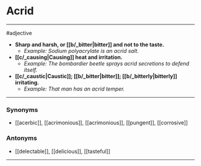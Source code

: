 # Acrid
---
#adjective
- **Sharp and harsh, or [[b/_bitter|bitter]] and not to the taste.**
	- _Example: Sodium polyacrylate is an acrid salt._
- **[[c/_causing|Causing]] heat and irritation.**
	- _Example: The bombardier beetle sprays acrid secretions to defend itself._
- **[[c/_caustic|Caustic]]; [[b/_bitter|bitter]]; [[b/_bitterly|bitterly]] irritating.**
	- _Example: That man has an acrid temper._
---
### Synonyms
- [[acerbic]], [[acrimonious]], [[acrimonious]], [[pungent]], [[corrosive]]
### Antonyms
- [[delectable]], [[delicious]], [[tasteful]]
---
